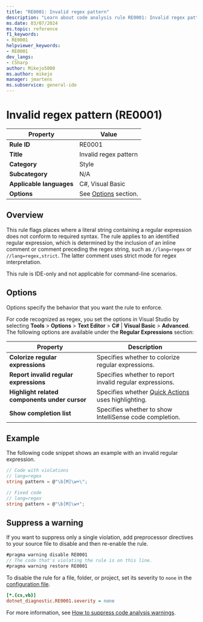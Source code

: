 ```yaml
---
title: "RE0001: Invalid regex pattern"
description: "Learn about code analysis rule RE0001: Invalid regex pattern"
ms.date: 03/07/2024
ms.topic: reference
f1_keywords:
- RE0001
helpviewer_keywords:
- RE0001
dev_langs:
- CSharp
author: Mikejo5000
ms.author: mikejo
manager: jmartens
ms.subservice: general-ide
---
```

# Invalid regex pattern (RE0001)

| Property                 | Value                                         |
|--------------------------|-----------------------------------------------|
| **Rule ID**              | RE0001                                        |
| **Title**                | Invalid regex pattern                         |
| **Category**             | Style                                         |
| **Subcategory**          | N/A                                           |
| **Applicable languages** | C#, Visual Basic                              |
| **Options**              | See [Options](#options) section.              |

## Overview

This rule flags places where a literal string containing a regular expression does not conform to required syntax. The rule applies to an identified regular expression, which is determined by the inclusion of an inline comment or comment preceding the regex string, such as `//lang=regex` or `//lang=regex,strict`. The latter comment uses strict mode for regex interpretation.

This rule is IDE-only and not applicable for command-line scenarios.

## Options

Options specify the behavior that you want the rule to enforce.

For code recognized as regex, you set the options in Visual Studio by selecting **Tools** > **Options** > **Text Editor** > **C#** | **Visual Basic** > **Advanced**. The following options are available under the **Regular Expressions** section:

| Property                                      | Description                                             |
|-----------------------------------------------|---------------------------------------------------------|
| **Colorize regular expressions**              | Specifies whether to colorize regular expressions.      |
| **Report invalid regular expressions**        | Specifies whether to report invalid regular expressions.|
| **Highlight related components under cursor** | Specifies whether [Quick Actions](../../ide/quick-actions.md)</br>uses highlighting.     |
| **Show completion list**                      | Specifies whether to show IntelliSense code completion. |

## Example

The following code snippet shows an example with an invalid regular expression.

```csharp
// Code with violations
// lang=regex
string pattern = @"\b[M]\w+\";

// Fixed code
// lang=regex
string pattern = @"\b[M]\w+";
```

## Suppress a warning

If you want to suppress only a single violation, add preprocessor directives to your source file to disable and then re-enable the rule.

```csharp
#pragma warning disable RE0001
// The code that's violating the rule is on this line.
#pragma warning restore RE0001
```

To disable the rule for a file, folder, or project, set its severity to `none` in the [configuration file](/dotnet/fundamentals/code-analysis/configuration-files).

```ini
[*.{cs,vb}]
dotnet_diagnostic.RE0001.severity = none
```

For more information, see [How to suppress code analysis warnings](/dotnet/fundamentals/code-analysis/suppress-warnings).